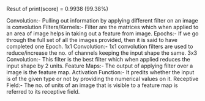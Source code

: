 Resut of print(score) = 0.9938 (99.38%)

Convolution:- Pulling out information by applying different filter on an image is convolution
Filters/Kernels:- Filter are the matrices which when applied to an area of image helps in taking out a feature from image.
Epochs:- If we go through the full set of all the images provided, then it is said to have completed one Epoch.
1x1 Convolution:-  1x1 convolution filters are used to reduce/increase the no. of channels keeping the input shape the same.
3x3 Convolution:- This filter is the best filter which when applied reduces the input shape by 2 units.
Feature Maps:- The output of applying filter over a image is the feature map.
Activation Function:- It predits whether the input is of the given type or not by providing the numerical values on it.
Receptive Field:- The no. of units of an image that is visible to a feature map is referred to its receptive field.